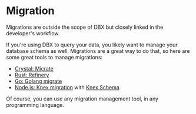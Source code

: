 # Migration

Migrations are outside the scope of DBX but closely linked in the developer's workflow.

If you're using DBX to query your data, you likely want to manage your database schema as well.
Migrations are a great way to do that, so here are some great tools to manage migrations:

* [Crystal: Micrate](https://github.com/amberframework/micrate)
* [Rust: Refinery](https://github.com/rust-db/refinery)
* [Go: Golang migrate](https://github.com/golang-migrate/migrate)
* [Node.js: Knex migration](http://knexjs.org/#Migrations) with [Knex Schema](https://knexjs.org/#Schema)

Of course, you can use any migration management tool, in any programming language.
